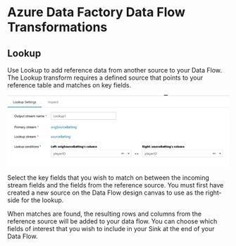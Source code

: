 # Azure Data Factory Data Flow Transformations

## Lookup

Use Lookup to add reference data from another source to your Data Flow. The Lookup transform requires a defined source that points to your reference table and matches on key fields.

![Lookup Transformation](../images/lookup1.png "Lookup")

Select the key fields that you wish to match on between the incoming stream fields and the fields from the reference source. You must first have created a new source on the Data Flow design canvas to use as the right-side for the lookup.

When matches are found, the resulting rows and columns from the reference source will be added to your data flow. You can choose which fields of interest that you wish to include in your Sink at the end of your Data Flow.
